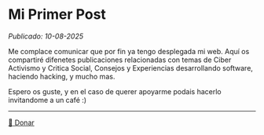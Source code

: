 # Mi Primer Post

*Publicado: 10-08-2025*

Me complace comunicar que por fin ya tengo desplegada mi web. Aquí 
os compartiré difenetes publicaciones relacionadas con temas de Ciber Activismo y Critica Social, Consejos y Experiencias desarrollando software, haciendo hacking, y mucho mas.

Espero os guste, y en el caso de querer apoyarme podais hacerlo invitandome a un café :)

---

[💚 Donar](https://www.paypal.me/tuusuario)
